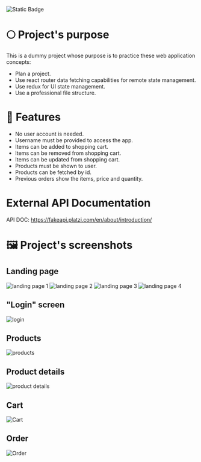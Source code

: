 ![Static Badge](https://img.shields.io/badge/Status-Finished-darkgreen)

# 🌕 Project's purpose

This is a dummy project whose purpose is to practice these web application concepts:

- Plan a project.
- Use react router data fetching capabilities for remote state management.
- Use redux for UI state management.
- Use a professional file structure.

# 🚀 Features

- No user account is needed.
- Username must be provided to access the app.
- Items can be added to shopping cart.
- Items can be removed from shopping cart.
- Items can be updated from shopping cart.
- Products must be shown to user.
- Products can be fetched by id.
- Previous orders show the items, price and quantity.

# External API Documentation

API DOC: https://fakeapi.platzi.com/en/about/introduction/

# 🖼️ Project's screenshots

## Landing page

![landing page 1](./github/landing1.png)
![landing page 2](./github/landing2.png)
![landing page 3](./github/landing3.png)
![landing page 4](./github/landing4.png)

## "Login" screen

![login](./github/start-screen.png)

## Products

![products](./github/products.png)

## Product details

![product details](./github/details.png)

## Cart

![Cart](./github/cart.png)

## Order

![Order](./github/order.png)
